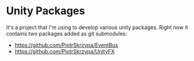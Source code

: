 # Unity Packages

It's a project that I'm using to develop various unity packages. Right now it contains two packages added as git submodules:
- https://github.com/PiotrSkrzypa/EventBus
- https://github.com/PiotrSkrzypa/UnityFX